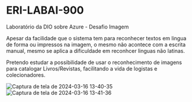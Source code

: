 # ERI-LABAI-900
Laboratório da DIO sobre Azure - Desafio Imagem

Apesar da facilidade que o sistema tem para reconhecer textos em lingua de forma ou impressos na imagem, o mesmo não acontece com a escrita manual, mesmo se aplica a dificuldade em reconhcer linguas não latinas.

Pretendo estudar a possibilidade de usar o reconhecimento de imagens para catalogar Livros/Revistas, facilitando a vida de logistas e colecionadores.


![Captura de tela de 2024-03-16 13-40-35](https://github.com/EriFranca/ERI-LABAI-900/assets/87365333/13e9674a-aab4-4e62-a0e3-5d0fe7bc9aaf)
![Captura de tela de 2024-03-16 13-41-36](https://github.com/EriFranca/ERI-LABAI-900/assets/87365333/fb2ce82b-c2f3-433c-a0b7-888cf5b36b9b)
